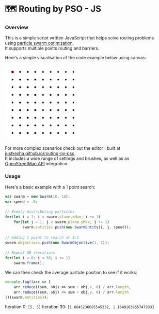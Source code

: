 # 🗺️ Routing by PSO - JS

### Overview

This is a simple script written JavaScript that helps solve routing problems using [particle swarm optimization](https://en.wikipedia.org/wiki/Particle_swarm_optimization),<br>
It supports multiple points routing and barriers.

Here's a simple visualisation of the code example below using canvas:

<img alt="Canvas Animation GIF" width="250" height="250" src="preview.gif" />

For more complex scenarios check out the editor I built at [justkesha.github.io/routing-by-pso](https://justkesha.github.io/routing-by-pso),<br>
It includes a wide range of settings and brushes, as well as an [OpenStreetMap API](https://en.wikipedia.org/wiki/OpenStreetMap) integration.

### Usage

Here's a basic example with a 1 point search:
```js
var swarm = new Swarm(10, 10);
var speed = .5;

// Evenly distributing particles
for(let i = 1; i < swarm.plane.xMax; i += 1)
    for(let j = 1; j < swarm.plane.yMax; j += 1)
        swarm.entities.push(new SwarmEntity(i, j, speed));

// Adding 1 point to search at 1:1
swarm.objectives.push(new SwarmObjective(1, 1));

// Repeat 30 iterations
for(let i = 0; i < 30; i += 1)
    swarm.frame();
```

We can then check the average particle position to see if it works:
```js
console.log((arr => [
    arr.reduce((sum, obj) => sum + obj.x, 0) / arr.length,
    arr.reduce((sum, obj) => sum + obj.y, 0) / arr.length
])(swarm.entities));
```
Iteration 0: `[5, 5]`
Iteration 30: `[1.0845236605545332, 1.1649163955747983]`
